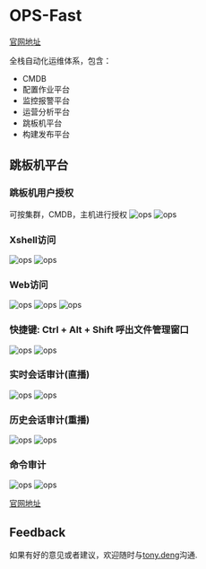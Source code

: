 # OPS-Fast

[官网地址][demo]

全栈自动化运维体系，包含：
 + CMDB
 + 配置作业平台
 + 监控报警平台
 + 运营分析平台
 + 跳板机平台
 + 构建发布平台
 
## 跳板机平台
### 跳板机用户授权
可按集群，CMDB，主机进行授权
![ops](../images/ops/grant_1.png)
![ops](../images/ops/grant_2.png)
### Xshell访问
![ops](../images/ops/xshell_1.png)
![ops](../images/ops/xshell_2.png)
### Web访问
![ops](../images/ops/web_1.png)
![ops](../images/ops/web_2.png)
![ops](../images/ops/web_3.png)
### 快捷键: Ctrl + Alt + Shift 呼出文件管理窗口
![ops](../images/ops/web_4.png)
![ops](../images/ops/web_5.png)
### 实时会话审计(直播)
![ops](../images/ops/live_1.png)
![ops](../images/ops/live_2.png)
### 历史会话审计(重播)
![ops](../images/ops/replay_1.png)
![ops](../images/ops/replay_2.png)
### 命令审计
![ops](../images/ops/command_1.png)
![ops](../images/ops/command_2.png)

[官网地址][demo]

## Feedback

如果有好的意见或者建议，欢迎随时与[tony.deng][mail]沟通.

 [mail]: mailto:dz_005@163.com
 [demo]: http://www.opsfast.com

